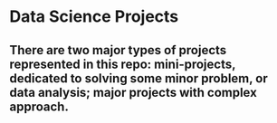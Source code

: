 # Data Science Projects

## There are two major types of projects represented in this repo: mini-projects, dedicated to solving some minor problem, or data analysis; major projects with complex approach.
